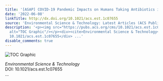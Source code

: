 ```yaml
---
title: '[ASAP] COVID-19 Pandemic Impacts on Humans Taking Antibiotics in China'
date: '2022-06-08'
linkTitle: http://dx.doi.org/10.1021/acs.est.1c07655
source: 'Environmental Science & Technology: Latest Articles (ACS Publications)'
description: '<p><img src="https://pubs.acs.org/cms/10.1021/acs.est.1c07655/asset/images/medium/es1c07655_0007.gif"
  alt="TOC Graphic"/></p><div><cite>Environmental Science & Technology</cite></div><div>DOI:
  10.1021/acs.est.1c07655</div> ...'
disable_comments: true
---
```

<p><img src="https://pubs.acs.org/cms/10.1021/acs.est.1c07655/asset/images/medium/es1c07655_0007.gif" alt="TOC Graphic"/></p><div><cite>Environmental Science & Technology</cite></div><div>DOI: 10.1021/acs.est.1c07655</div> ...
